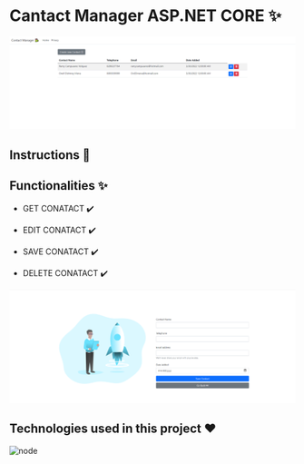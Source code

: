 # Cantact Manager ASP.NET CORE ✨

![index](https://github.com/Daniels-not/Contact_Manager-ASP.NET-CORE/blob/master/1.PNG) 

## Instructions 📑



## Functionalities ✨

- GET CONATACT ✔️

- EDIT CONATACT ✔️

- SAVE CONATACT ✔️

- DELETE CONATACT ✔️

![list](https://github.com/Daniels-not/Contact_Manager-ASP.NET-CORE/blob/master/2.PNG)

## Technologies used in this project ❤️
![node](https://img.shields.io/badge/.NET-5C2D91?style=for-the-badge&logo=.net&logoColor=white)
